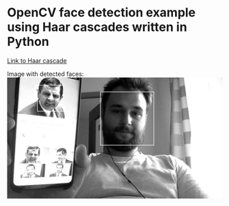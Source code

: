 # OpenCV face detection example using Haar cascades written in Python

[Link to Haar cascade](https://raw.githubusercontent.com/shantnu/Webcam-Face-Detect/master/haarcascade_frontalface_default.xml)

Image with detected faces:
![alt text](https://github.com/longbeardmen/opencv/blob/master/images/result.jpg "result")
